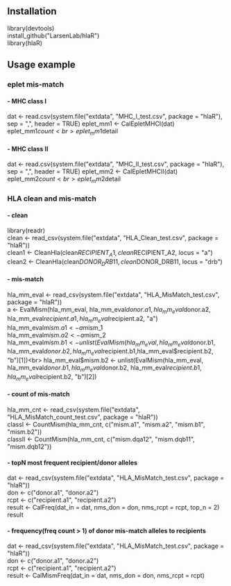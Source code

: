 ## Installation
library(devtools)<br>
install_github("LarsenLab/hlaR")<br>
library(hlaR)<br> 

## Usage example
### eplet mis-match
#### - MHC class I
dat <- read.csv(system.file("extdata", "MHC_I_test.csv", package = "hlaR"), sep = ",", header = TRUE)
eplet_mm1 <- CalEpletMHCI(dat)<br>
eplet_mm1$count<br>
eplet_mm1$detail<br>
#### - MHC class II
dat <- read.csv(system.file("extdata", "MHC_II_test.csv", package = "hlaR"), sep = ",", header = TRUE)
eplet_mm2 <- CalEpletMHCII(dat)<br>
eplet_mm2$count<br> 
eplet_mm2$detail<br>

### HLA clean and mis-match
#### - clean
library(readr)<br>
clean <- read_csv(system.file("extdata", "HLA_Clean_test.csv", package = "hlaR"))<br>
clean1 <- CleanHla(clean$RECIPIENT_A1, clean$RECIPIENT_A2, locus = "a")<br>
clean2 <- CleanHla(clean$DONOR_DRB11, clean$DONOR_DRB11, locus = "drb")<br>
#### - mis-match
hla_mm_eval <- read_csv(system.file("extdata", "HLA_MisMatch_test.csv", package = "hlaR"))<br>
a <- EvalMism(hla_mm_eval, hla_mm_eval$donor.a1, hla_mm_eval$donor.a2, hla_mm_eval$recipient.a1, hla_mm_eval$recipient.a2, "a")<br>
hla_mm_eval$mism.a1 <- a$mism_1<br>
hla_mm_eval$mism.a2 <- a$mism_2<br>
hla_mm_eval$mism.b1 <- unlist(EvalMism(hla_mm_eval, hla_mm_eval$donor.b1, hla_mm_eval$donor.b2, hla_mm_eval$recipient.b1,hla_mm_eval$recipient.b2, "b")[1])<br>
hla_mm_eval$mism.b2 <- unlist(EvalMism(hla_mm_eval, hla_mm_eval$donor.b1, hla_mm_eval$donor.b2, hla_mm_eval$recipient.b1,hla_mm_eval$recipient.b2, "b")[2])<br>
#### - count of mis-match
hla_mm_cnt <- read_csv(system.file("extdata", "HLA_MisMatch_count_test.csv", package = "hlaR"))<br>
classI <- CountMism(hla_mm_cnt, c("mism.a1", "mism.a2", "mism.b1", "mism.b2"))<br>
classII <- CountMism(hla_mm_cnt, c("mism.dqa12", "mism.dqb11", "mism.dqb12"))<br>
#### - topN most frequent recipient/donor alleles 
dat <- read_csv(system.file("extdata", "HLA_MisMatch_test.csv", package = "hlaR"))<br>
don <- c("donor.a1", "donor.a2")<br>
rcpt <- c("recipient.a1", "recipient.a2")<br>
result <- CalFreq(dat_in = dat, nms_don = don, nms_rcpt = rcpt, top_n = 2)<br>
result<br>
#### - frequency(freq count > 1) of donor mis-match alleles to recipients
dat <- read_csv(system.file("extdata", "HLA_MisMatch_test.csv", package = "hlaR"))<br>
don <- c("donor.a1", "donor.a2")<br>
rcpt <- c("recipient.a1", "recipient.a2")<br>
result <- CalMismFreq(dat_in = dat, nms_don = don, nms_rcpt = rcpt)<br> 

